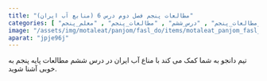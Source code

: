 ```yaml
---
title: "مطالعات پنجم فصل دوم درس 6 (منابع آب ایران)"
categories: [ "فصل_دوم_مطالعات_اجتماعی_پنجم" , "منابع_آب_ایران" , "درس_ششم_مطالعات_پنجم" , "درس_ششم" , "مطالعات_پنجم" , "معلم_پنجم" ]
image: "/assets/img/motaleat/panjom/fasl_do/items/motaleat_panjom_fasl_do_dars6.jpg"
aparat: "jpje96j"
---
```


تیم دانجو به شما کمک می کند با مناع آب ایران در درس ششم مطالعات پایه پنجم به خوبی آشنا شوید.
